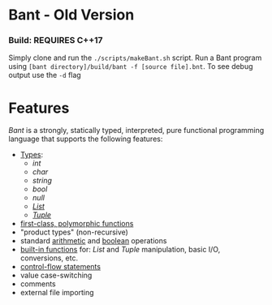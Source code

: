 # Bant - Old Version

### Build: **REQUIRES C++17**
Simply clone and run the ```./scripts/makeBant.sh``` script. Run a Bant program using ```[bant directory]/build/bant -f [source file].bnt```. To see debug output use the ```-d``` flag

# Features
_Bant_ is a strongly, statically typed, interpreted, pure functional programming language that supports the following features:
- [Types](https://github.com/spencerhuston/Bant1/blob/main/docs/BantFeatures/BantPrimitives.md):
  * _int_
  * _char_
  * _string_
  * _bool_
  * _null_
  * [_List_](https://github.com/spencerhuston/Bant1/blob/main/docs/BantFeatures/ListType.md)
  * [_Tuple_](https://github.com/spencerhuston/Bant1/blob/main/docs/BantFeatures/TupleType.md)
- [first-class, polymorphic functions](https://github.com/spencerhuston/Bant1/blob/main/docs/BantFeatures/Functions.md)
- "product types" (non-recursive)
- standard [arithmetic](https://github.com/spencerhuston/Bant1/blob/main/docs/BantFeatures/Arithmetic.md) and [boolean](https://github.com/spencerhuston/Bant1/blob/main/docs/Bant1Features/Boolean.md) operations
- [built-in functions](https://github.com/spencerhuston/Bant1/blob/main/docs/BantFeatures/BantBuiltins.md) for: _List_ and _Tuple_ manipulation, basic I/O, conversions, etc.
- [control-flow statements](https://github.com/spencerhuston/Bant1/blob/main/docs/BantFeatures/ControlFlow.md)
- value case-switching
- comments
- external file importing
